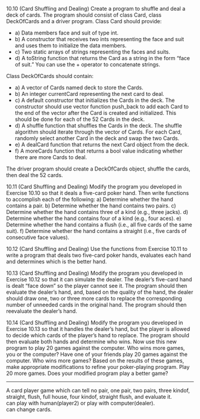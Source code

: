 10.10 (Card Shuffling and Dealing) Create a program to shuffle and deal a deck of cards. The
program should consist of class Card, class DeckOfCards and a driver program. Class Card should
provide:
* a) Data members face and suit of type int.
* b) A constructor that receives two ints representing the face and suit and uses them to initialize the data members.
* c) Two static arrays of strings representing the faces and suits.
* d) A toString function that returns the Card as a string in the form “face of suit.” You
can use the + operator to concatenate strings.

Class DeckOfCards should contain:
* a) A vector of Cards named deck to store the Cards.
* b) An integer currentCard representing the next card to deal.
* c) A default constructor that initializes the Cards in the deck. The constructor should use
vector function push_back to add each Card to the end of the vector after the Card is
created and initialized. This should be done for each of the 52 Cards in the deck.
* d) A shuffle function that shuffles the Cards in the deck. The shuffle algorithm should
iterate through the vector of Cards. For each Card, randomly select another Card in the
deck and swap the two Cards.
* e) A dealCard function that returns the next Card object from the deck.
* f) A moreCards function that returns a bool value indicating whether there are more Cards
to deal.

The driver program should create a DeckOfCards object, shuffle the cards, then deal the 52 cards.

10.11 (Card Shuffling and Dealing) Modify the program you developed in Exercise 10.10 so that
it deals a five-card poker hand. Then write functions to accomplish each of the following:
a) Determine whether the hand contains a pair.
b) Determine whether the hand contains two pairs.
c) Determine whether the hand contains three of a kind (e.g., three jacks).
d) Determine whether the hand contains four of a kind (e.g., four aces).
e) Determine whether the hand contains a flush (i.e., all five cards of the same suit).
f) Determine whether the hand contains a straight (i.e., five cards of consecutive face
values).

10.12 (Card Shuffling and Dealing) Use the functions from Exercise 10.11 to write a program
that deals two five-card poker hands, evaluates each hand and determines which is the better hand.

10.13 (Card Shuffling and Dealing) Modify the program you developed in Exercise 10.12 so that
it can simulate the dealer. The dealer’s five-card hand is dealt “face down” so the player cannot see
it. The program should then evaluate the dealer’s hand, and, based on the quality of the hand, the
dealer should draw one, two or three more cards to replace the corresponding number of unneeded
cards in the original hand. The program should then reevaluate the dealer’s hand.

10.14 (Card Shuffling and Dealing) Modify the program you developed in Exercise 10.13 so that
it handles the dealer’s hand, but the player is allowed to decide which cards of the player’s hand to
replace. The program should then evaluate both hands and determine who wins. Now use this new
program to play 20 games against the computer. Who wins more games, you or the computer? Have
one of your friends play 20 games against the computer. Who wins more games? Based on the results
of these games, make appropriate modifications to refine your poker-playing program. Play 20 more
games. Does your modified program play a better game?

---
A card player game which
can tell no pair, one pair, two pairs, three kindof, straight, flush, full house, four kindof, straight flush,
and evaluate it.  
can play with human(player2) or play with computer(dealer).  
can change cards.
